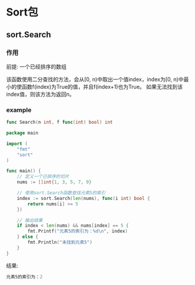 # Sort包

## sort.Search

### 作用

前提: 一个已经排序的数组

该函数使用二分查找的方法，会从[0, n)中取出一个值index，index为[0, n)中最小的使函数f(index)为True的值，并且f(index+1)也为True。
如果无法找到该index值，则该方法为返回n。

### example

```go
func Search(n int, f func(int) bool) int
```

```go
package main

import (
    "fmt"
    "sort"
)

func main() {
    // 定义一个已排序的切片
    nums := []int{1, 3, 5, 7, 9}

    // 使用sort.Search函数查找元素5的索引
    index := sort.Search(len(nums), func(i int) bool {
        return nums[i] >= 5
    })

    // 输出结果
    if index < len(nums) && nums[index] == 5 {
        fmt.Printf("元素5的索引为：%d\n", index)
    } else {
        fmt.Println("未找到元素5")
    }
}
```

结果:

```powershell
元素5的索引为：2
```


